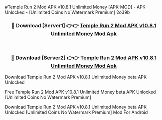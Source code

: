 #Temple Run 2 Mod APK v10.8.1 Unlimited Money [APK-MOD] - APK Unlocked - [Unlimited Coins No Watermark Premium] 2o39b



<div align="center">

<h3>🔴 Download [Server1] 👉👉 <a href="https://momento.my/?title=Temple_Run_2_Mod_APK_v10.8.1_Unlimited_Money">Temple Run 2 Mod APK v10.8.1 Unlimited Money Mod Apk</a></h3><br>

<h3>🔴 Download [Server2] 👉👉 <a href="https://momento.my/?title=Temple_Run_2_Mod_APK_v10.8.1_Unlimited_Money">Temple Run 2 Mod APK v10.8.1 Unlimited Money Mod Apk</a></h3>
</div>



Download Temple Run 2 Mod APK v10.8.1 Unlimited Money beta APK Unlocked

Free Temple Run 2 Mod APK v10.8.1 Unlimited Money beta APK Unlocked [Unlimited Coins No Watermark Premium]

Download Temple Run 2 Mod APK v10.8.1 Unlimited Money beta APK Unlocked [Unlimited Coins No Watermark Premium] Mod For Android
